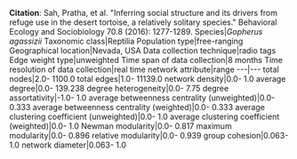**Citation**: Sah, Pratha, et al. "Inferring social structure and its drivers from refuge use in the desert tortoise, a relatively solitary species." Behavioral Ecology and Sociobiology 70.8 (2016): 1277-1289.
Species|*Gopherus agassizii*
Taxonomic class|Reptilia
Population type|free-ranging
Geographical location|Nevada, USA
Data collection technique|radio tags
Edge weight type|unweighted
Time span of data collection|8 months
Time resolution of data collection|real time
network attribute|range
---|---
total nodes|2.0- 1100.0
total edges|1.0- 11139.0
network density|0.0- 1.0
average degree|0.0- 139.238
degree heterogeneity|0.0- 7.75
degree assortativity|-1.0- 1.0
average betweenness centrality (unweighted)|0.0- 0.333
average betweenness centrality (weighted)|0.0- 0.333
average clustering coefficient (unweighted)|0.0- 1.0
average clustering coefficient (weighted)|0.0- 1.0
Newman modularity|0.0- 0.817
maximum modularity|0.0- 0.896
relative modularity|0.0- 0.939
group cohesion|0.063- 1.0
network diameter|0.063- 1.0
